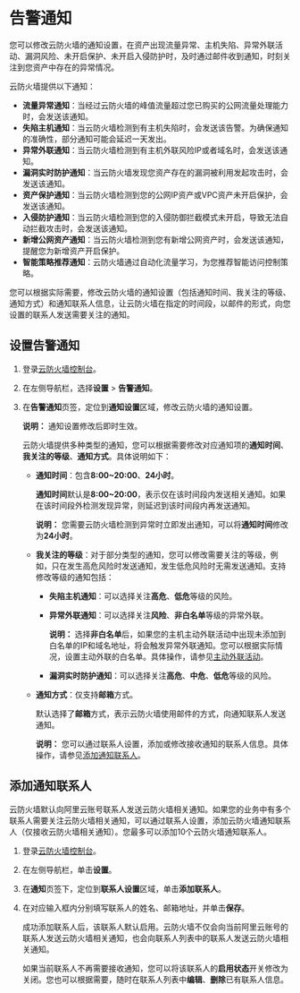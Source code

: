 # 告警通知

您可以修改云防火墙的通知设置，在资产出现流量异常、主机失陷、异常外联活动、漏洞风险、未开启保护、未开启入侵防护时，及时通过邮件收到通知，时刻关注到您资产中存在的异常情况。

云防火墙提供以下通知：

-   **流量异常通知**：当经过云防火墙的峰值流量超过您已购买的公网流量处理能力时，会发送该通知。
-   **失陷主机通知**：当云防火墙检测到有主机失陷时，会发送该告警。为确保通知的准确性，部分通知可能会延迟一天发出。
-   **异常外联通知**：当云防火墙检测到有主机外联风险IP或者域名时，会发送该通知。
-   **漏洞实时防护通知**：当云防火墙发现您资产存在的漏洞被利用发起攻击时，会发送该通知。
-   **资产保护通知**：当云防火墙检测到您的公网IP资产或VPC资产未开启保护，会发送该通知。
-   **入侵防护通知**：当云防火墙检测到您的入侵防御拦截模式未开启，导致无法自动拦截攻击时，会发送该通知。
-   **新增公网资产通知**：当云防火墙检测到您有新增公网资产时，会发送该通知，提醒您为新增资产开启保护。
-   **智能策略推荐通知**：云防火墙通过自动化流量学习，为您推荐智能访问控制策略。

您可以根据实际需要，修改云防火墙的通知设置（包括通知时间、我关注的等级、通知方式）和通知联系人信息，让云防火墙在指定的时间段，以邮件的形式，向您设置的联系人发送需要关注的通知。

## 设置告警通知

1.  登录[云防火墙控制台](https://yundun.console.aliyun.com/?p=cfwnext)。

2.  在左侧导航栏，选择**设置** \> **告警通知**。

3.  在**告警通知**页签，定位到**通知设置**区域，修改云防火墙的通知设置。

    **说明：** 通知设置修改后即时生效。

    云防火墙提供多种类型的通知，您可以根据需要修改对应通知项的**通知时间**、**我关注的等级**、**通知方式**。具体说明如下：

    -   **通知时间**：包含**8:00~20:00**、**24小时**。

        **通知时间**默认是**8:00~20:00**，表示仅在该时间段内发送相关通知。如果在该时间段外检测发现异常，则延迟到该时间段内再发送通知。

        **说明：** 您需要云防火墙检测到异常时立即发出通知，可以将**通知时间**修改为**24小时**。

    -   **我关注的等级**：对于部分类型的通知，您可以修改需要关注的等级，例如，只在发生高危风险时发送通知，发生低危风险时无需发送通知。支持修改等级的通知包括：
        -   **失陷主机通知**：可以选择关注**高危**、**低危**等级的风险。
        -   **异常外联通知**：可以选择关注**风险**、**非白名单**等级的异常外联。

            **说明：** 选择**非白名单**后，如果您的主机主动外联活动中出现未添加到白名单的IP和域名地址，将会触发异常外联通知。您可以根据实际情况，设置主动外联的白名单。具体操作，请参见[主动外联活动](/intl.zh-CN/网络流量分析/主动外联活动.md)。

        -   **漏洞实时防护通知**：可以选择关注**高危**、**中危**、**低危**等级的风险。
    -   **通知方式**：仅支持**邮箱**方式。

        默认选择了**邮箱**方式，表示云防火墙使用邮件的方式，向通知联系人发送通知。

        **说明：** 您可以通过联系人设置，添加或修改接收通知的联系人信息。具体操作，请参见[添加通知联系人](#section_apm_stl_unk)。


## 添加通知联系人

云防火墙默认向阿里云账号联系人发送云防火墙相关通知。如果您的业务中有多个联系人需要关注云防火墙相关通知，可以通过联系人设置，添加云防火墙通知联系人（仅接收云防火墙相关通知）。您最多可以添加10个云防火墙通知联系人。

1.  登录[云防火墙控制台](https://yundun.console.aliyun.com/?p=cfwnext)。

2.  在左侧导航栏，单击**设置**。

3.  在**通知**页签下，定位到**联系人设置**区域，单击**添加联系人**。

4.  在对应输入框内分别填写联系人的姓名、邮箱地址，并单击**保存**。

    成功添加联系人后，该联系人默认启用。云防火墙不仅会向当前阿里云账号的联系人发送云防火墙相关通知，也会向联系人列表中的联系人发送云防火墙相关通知。

    如果当前联系人不再需要接收通知，您可以将该联系人的**启用状态**开关修改为关闭。您也可以根据需要，随时在联系人列表中**编辑**、**删除**已有联系人信息。


